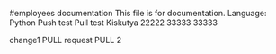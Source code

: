 #employees documentation
This file is for documentation.
Language: Python
Push test
Pull test
Kiskutya
22222
33333
33333

change1 
PULL request
PULL 2